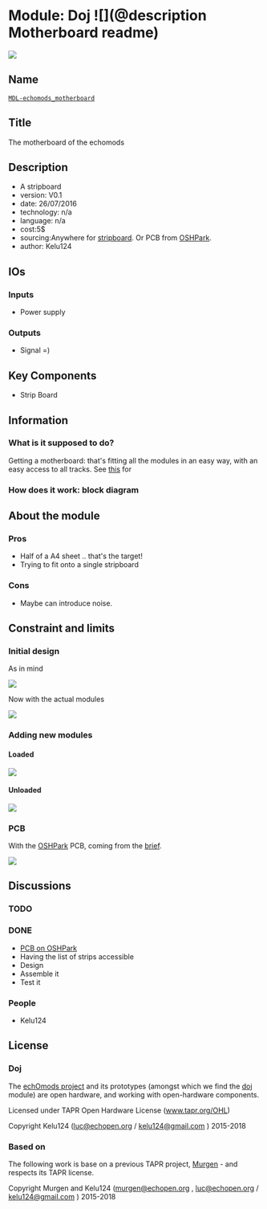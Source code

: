 # Module: Doj ![](@description Motherboard readme)

![](/doj/viewme.png)

## Name

[`MDL-echomods_motherboard`]()

## Title

The motherboard of the echomods

## Description

* A stripboard
* version: V0.1
* date: 26/07/2016
* technology: n/a
* language: n/a
* cost:5$
* sourcing:Anywhere for [stripboard](https://www.amazon.com/s/ref=nb_sb_noss_2?url=node%3D667846011&field-keywords=stripboard&rh=n%3A667846011%2Ck%3Astripboard). Or PCB from [OSHPark](https://oshpark.com/shared_projects/2taE6p4M).
* author: Kelu124

## IOs

### Inputs

* Power supply

### Outputs

* Signal =)

## Key Components

* Strip Board

## Information

### What is it supposed to do?

Getting a motherboard: that's fitting all the modules in an easy way, with an easy access to all tracks. See [this](/doj/source/v1.2-kicad/) for 


### How does it work: block diagram

## About the module

### Pros

* Half of a A4 sheet .. that's the target! 
* Trying to fit onto a single stripboard

### Cons

* Maybe can introduce noise.

## Constraint and limits

### Initial design

As in mind 

![](/doj/images/IMG_2607.JPG)

Now with the actual modules

![](/doj/images/doj-simple.png)

### Adding new modules

#### Loaded

![](/doj/images/doj-loaded.jpg)

#### Unloaded

![](/doj/images/doj-unloaded.jpg)

### PCB

With the [OSHPark](https://oshpark.com/shared_projects/2taE6p4M) PCB, coming from the [brief](/doj/brief.md).

![](/doj/images/oshp.png)

## Discussions


### TODO

### DONE

* [PCB on OSHPark](https://oshpark.com/shared_projects/2taE6p4M)
* Having the list of strips accessible
* Design
* Assemble it
* Test it

### People

* Kelu124

## License

### Doj 

The [echOmods project](https://github.com/kelu124/echomods) and its prototypes (amongst which we find the [doj](/doj/) module) are open hardware, and working with open-hardware components.

Licensed under TAPR Open Hardware License (www.tapr.org/OHL)

Copyright Kelu124 (luc@echopen.org / kelu124@gmail.com ) 2015-2018

### Based on 

The following work is base on a previous TAPR project, [Murgen](https://github.com/kelu124/murgen-dev-kit) - and respects its TAPR license.

Copyright Murgen and Kelu124 (murgen@echopen.org , luc@echopen.org / kelu124@gmail.com ) 2015-2018

